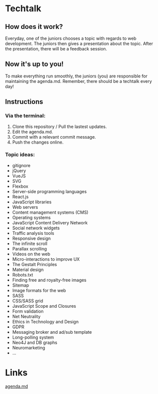 # Techtalk

## How does it work?

Everyday, one of the juniors chooses a topic with regards to web development. The juniors then gives a presentation about the topic. After the presentation, there will be a feedback session. 

## Now it's up to you!

To make everything run smoothly, the juniors (you) are responsible for maintaining the agenda.md.
Remember, there should be a techtalk every day!

## Instructions

### Via the terminal:  

1. Clone this repository / Pull the lastest updates.
2. Edit the agenda.md.
3. Commit with a relevant commit message.
4. Push the changes online.

### Topic ideas:

- gitignore
- jQuery
- VueJS
- SVG
- Flexbox
- Server-side programming languages 
- React.js
- JavaScript libraries 
- Web servers 
- Content management systems (CMS) 
- Operating systems 
- JavaScript Content Delivery Network 
- Social network widgets 
- Traffic analysis tools 
- Responsive design
- The infinite scroll
- Parallax scrolling 
- Videos on the web
- Micro-interactions to improve UX 
- The Gestalt Principles
- Material design
- Robots.txt
- Finding free and royalty-free images
- Sitemap
- Image formats for the web
- SASS
- CSS/SASS grid
- JavaScript Scope and Closures
- Form validation
- Net Neutrality
- Ethics in Technology and Design
- GDPR
- Messaging broker and ad/sub template
- Long-polling system
- Neo4J and DB graphs
- Neuromarketing
- ...

# Links

[agenda.md](agenda.md)
